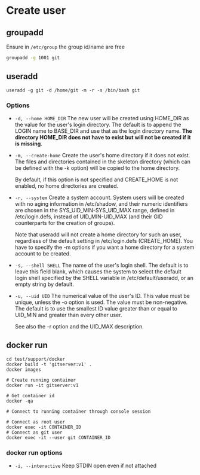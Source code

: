 # Create user

## groupadd

Ensure in `/etc/group` the group id/name are free

```bash
groupadd -g 1001 git
```

## useradd

```
useradd -g git -d /home/git -m -r -s /bin/bash git
```

### Options

- `-d, --home HOME_DIR` The new user will be created using HOME_DIR as the value for the user's login directory. The default is to append the LOGIN name to BASE_DIR and use that as the login directory name. **The directory HOME_DIR does not have to exist but will not be created if it is missing**.

- `-m, --create-home` Create the user's home directory if it does not exist. The files and directories contained in the skeleton directory (which can be defined with the -k option) will be copied to the home directory.

  By default, if this option is not specified and CREATE_HOME is not enabled, no home directories are created.

- `-r, --system` Create a system account.
System users will be created with no aging information in /etc/shadow, and their numeric identifiers are chosen in the SYS_UID_MIN-SYS_UID_MAX range, defined in /etc/login.defs, instead of UID_MIN-UID_MAX (and their GID counterparts for the creation of groups).

  Note that useradd will not create a home directory for such an user, regardless of the default setting in /etc/login.defs (CREATE_HOME). You have to specify the -m options if you want a home directory for a system account to be created.

- `-s, --shell SHELL` The name of the user's login shell. The default is to leave this field blank, which causes the system to select the default login shell specified by the SHELL variable in /etc/default/useradd, or an empty string by default.

- `-u, --uid UID` The numerical value of the user's ID. This value must be unique, unless the -o option is used. The value must be non-negative. The default is to use the smallest ID value greater than or equal to UID_MIN and greater than every other user.

  See also the -r option and the UID_MAX description.

## docker run

```
cd test/support/docker
docker build -t 'gitserver:v1' .
docker images

# Create running container
docker run -it gitserver:v1

# Get container id
docker -qa

# Connect to running container through console session

# Connect as root user
docker exec -it CONTAINER_ID
# Connect as git user
docker exec -it --user git CONTAINER_ID
```

### docker run options

- `-i, --interactive` Keep STDIN open even if not attached
